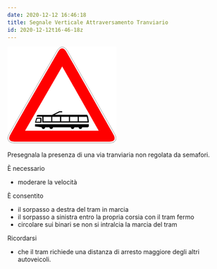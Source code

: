 ```yaml
---
date: 2020-12-12 16:46:18
title: Segnale Verticale Attraversamento Tranviario
id: 2020-12-12t16-46-18z
---
```


![](./images/attraversamento-tranviario.png)

Presegnala la presenza di una via tranviaria non regolata da semafori.

È necessario

- moderare la velocità

È consentito

- il sorpasso a destra del tram in marcia
- il sorpasso a sinistra entro la propria corsia con il tram fermo
- circolare sui binari se non si intralcia la marcia del tram

Ricordarsi

- che il tram richiede una distanza di arresto maggiore degli altri autoveicoli.
